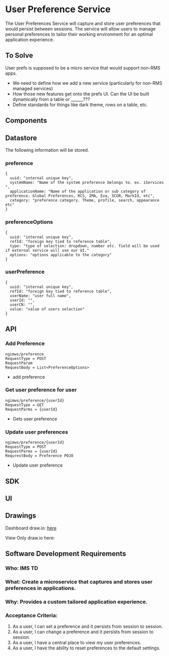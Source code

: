 # User Preference Service

The User Preferences Service will capture and store user preferences that would persist between sessions.  The service will allow users to manage personal preferences to tailor their working environment for an optimal application experience.  

## To Solve
User prefs is supposed to be a micro service that would support non-RMS apps.
- We need to define how we add a new service (particularly for non-RMS managed services)
- How those new features get onto the prefs UI.  Can the UI be built dynamically from a table or ______???
- Define standards for things like dark theme, rows on a table, etc.  



## **Components**
## Datastore
The following information will be stored.

### preference
```json5
{
  uuid: "internal unique key",
  systemName: "Name of the system preference belongs to. ex. iServices ",
  applicationName: "Name of the application or sub category of preference. Global Preferences, RCS, IMA, Eva, SCGR, MarkId, etc",
  category: "preference category. Theme, profile, search, appearance etc"
}
```

### preferenceOptions
```json5
{
  uuid: "internal unique key",
  refId: "foreign key tied to reference table",
  type: "type of selection: dropdown, number etc. field will be used if external service will use our UI."
  options: "options applicable to the category"
}
```

### userPreference
```json5
{
  uuid: "internal unique key",
  refId: "foreign key tied to reference table",  
  userName: "user full name",
  userId: "",
  userCN: "",
  value: "value of users selection"
}
```

## API

### Add Preference
```
ngimws/preference
RequestType = POST
RequestParam
RequestBody = List<PreferenceOptions>
```
* add preference

### Get user preference for user
```
ngimws/preference/{userId}
RequestType = GET
RequestParms = {userId}
```
* Gets user preference

### Update user preferences
```
ngimws/preference/{userId}
RequestType = POST
RequestParms = {userId}
RequrestBody = Preference POJO
```
* Update user preference

## SDK

## **UI**

## Drawings

Dashboard draw.io: [here](https://app.diagrams.net/?src=about#HRMSLowside%2Frmslow%2Fmaster%2FDrawings%2FUser%20Preference%20Service%2FUser%20Preference.drawio)

View Only draw.io here:



## **Software Development Requirements**



### Who: IMS TD



### What: Create a microservice that captures and stores user preferences in applications.


### Why: Provides a custom tailored application experience.


### Acceptance Criteria:
1.  As a user, I can set a preference and it persists from session to session.
2.  As a user, I can change a preference and it persists from session to session.
3.  As a user, I have a central place to view my user preferences.
4.  As a user, I have the ability to reset preferences to the default settings.
